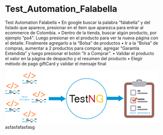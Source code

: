 # Test_Automation_Falabella
Test Automation Falabella
•	En google buscar la palabra “falabella” y del listado que aparece, presionar en el ítem que aparezca para entrar al ecommerce de Colombia.
•	Dentro de la tienda, buscar algún producto, por ejemplo “ps4". Luego presionar en el producto para ver la nueva página con el detalle. Finalmente agregarlo a la “Bolsa” de productos
•	Ir a la “Bolsa” de compras, aumentar a 2 productos para comprar, agregar “Garantía Extendida” y luego presionar el botón “Ir a Comprar”.
•	Validar el producto el valor en la página de despacho y el resumen del producto
•	Elegir método de pago giftCard y validar el mensaje final

![](resource/images/testng.png)
asfasfafasfasg